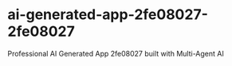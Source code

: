 # ai-generated-app-2fe08027-2fe08027
Professional AI Generated App 2fe08027 built with Multi-Agent AI
